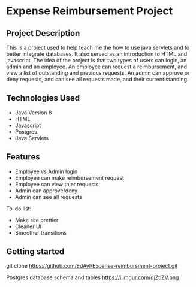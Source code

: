 # Expense Reimbursement Project

## Project Description

This is a project used to help teach me the how to use java servlets and to better integrate databases. It also served as an introduction to HTML and javascript. The idea of the project is that two types of users can login, an admin and an employee. An employee can request a reimbursement, and view a list of outstanding and previous requests. An admin can approve or deny requests, and can see all requests made, and their current standing.

## Technologies Used
* Java Version 8
* HTML
* Javascript
* Postgres
* Java Servlets

## Features
* Employee vs Admin login
* Employee can make reimbursement request
* Employee can view thier requests
* Admin can approve/deny
* Admin can see all requests

To-do list:
* Make site prettier
* Cleaner UI
* Smoother transitions

## Getting started
git clone https://github.com/EdAyl/Expense-reimbursment-project.git

Postgres database schema and tables
https://i.imgur.com/qjZtiZV.png
